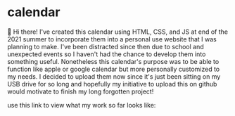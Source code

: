 # calendar
👋 Hi there!
I've created this calendar using HTML, CSS, and JS at end of the 2021 summer to incorporate them into a personal use website that I was planning to make.
I've been distracted since then due to school and unexpected events so I haven't had the chance to develop them into something useful. 
Nonetheless this calendar's purpose was to be able to function like apple or google calendar but more personally customized to my needs.
I decided to upload them now since it's just been sitting on my USB drive for so long and hopefully my initiative to upload this on github would motivate to finish my long forgotten project!

use this link to view what my work so far looks like: 

